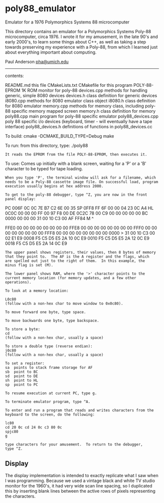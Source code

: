 # poly88_emulator
Emulator for a 1976 Polymorphics Systems 88 microcomputer

This directory contains an emulator for a Polymorphics Systems Poly-88
microcomputer, circa 1976.  I wrote it for my amusement, in the late
90's and early 2000's, to learn some things about C++, as well as
taking a step towards preserving my experience with a Poly-88, from which
I learned just about everything important about computing.

Paul Anderson
pha@umich.edu

---------------------------
contents:

README.md		this file
CMakeLists.txt	CMakefile for this program
POLY-88-EPROM	1K ROM monitor for poly-88
devices.cpp	methods for handling generic, simple 8080 devices
devices.h	class definition for generic devices
i8080.cpp	methods for 8080 emulator class object
i8080.h		class definition for 8080 emulator
memory.cpp	methods for memory class, including poly-88 specific
		memory mapped screen
memory.h	class definition for memory
poly88.cpp	main program for poly-88 specific emulator
poly88_devices.cpp	poly 88 specific i/o devices (keyboard, timer -
		will eventually have a tape interface)
poly88_devices.h	definitions of functions in poly88_devices.cc

To build:
	cmake -DCMAKE_BUILD_TYPE=Debug
	make

To run:
    from this directory, type:
    ./poly88

    It reads the EPROM from the file POLY-88-EPROM, then executes it.

To use:
    Comes up initially with a blank screen, waiting for a 'P' or a 'B'
    character to be typed for tape loading.

	When you type 'P', the terminal window will ask for a filename, which
	needs to be a Poly-88 cassette image file. On successful load, program
	execution usually begins at hex address 2000.

    To get to the poly-88 debugger, type ^Z, you are now in the front
    panel display:

PC 006F 0C 0C 7E B7 C2 6E 00 35
SP 0FF8 FF 6F 00 00 04 23 0C A4
HL 0C0C 00 00 00 FF 00 97 F8 00
DE 0C2C 78 00 C9 00 00 00 00 00
BC 0000 00 00 00 31 00 10 C3 00
AF FF84  M       ^

FFE0    00 00 00 00 00 00 00 00
FFE8    00 00 00 00 00 00 00 00
FFF0    00 00 00 00 00 00 00 00
FFF8    00 00 00 00 00 00 00 00
0000  > 31 00 10 C3 00 02 E1 E9
0008    F5 C5 D5 E5 2A 10 0C E9
0010    F5 C5 D5 E5 2A 12 0C E9
0018    F5 C5 D5 E5 2A 14 0C E9


    The upper panel shows registers, their values, then 8 bytes of memory
    that they point to.  The AF is the A register and the flags, which
    are spelled out just to the right of them.  In this example, the
    minus flag is set (M).

    The lower panel shows RAM, where the '>' character points to the
    current memory location (for memory updates, and a few other operations).

    To look at a memory location:

	L0c80
	(follow with a non-hex char to move window to 0x0c80).

    To move forward one byte, type space.

    To move backwards one byte, type backspace.

    To store a byte:
	cd
	(follow with a non-hex char, usually a space)

    To store a double type (reverse endian):
	j0c80
	(follow with a non-hex char, usually a space)

    To set a register:
	sa	points to stack frame storage for AF
	sb	point to BC
	sd	point to DE
	sh	point to HL
	sp	point to PC

    To resume execution at current PC, type g.

    To terminate emulator program, type ^A.

    To enter and run a program that reads and writes characters from the
    keyboard to the screen, do the following:

	lc80
	cd 20 0c cd 24 0c c3 80 0c
	spjc80
	g

	type characters for your amusement.  To return to the debugger,
	type ^Z.

Display
-------

The display implementation is intended to exactly replicate what I
saw when I was programming. Because we used a vintage black and
white TV studio monitor for the 1960's, it had very wide scan line
spacing, so I duplicated this by inserting blank lines between the
active rows of pixels representing the characters.

